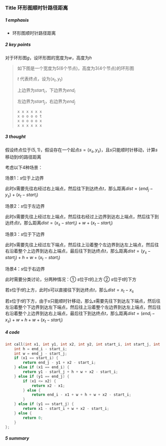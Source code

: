 ### Title 环形图顺时针路径距离

##### 1 emphasis

- 环形图顺时针路径距离



##### 2 key points

对于环形图$g$，设环形图的宽度为$w$，高度为$h$

> 如下图是一个宽度为5(6个节点)，高度为3(4个节点)的环形图
>
> $t$ 代表终点，设为$(x_t, y_t)$
>
> 上边界为$start_i$，下边界为$end_i$
>
> 左边界为$start_j$，右边界为$end_j$
>
> ```cpp
> x x x x x x
> x o o o o t
> x o o o o x
> x x x x x x
> ```

 

##### 3 thought

假设终点位于$(5,1)$，假设存在一个起点$s = (x_s,y_s)$，且$s$只能顺时针移动，计算$s$移动到$t$的路径距离

考虑以下4种场景：

场景1：$s$位于上边界

此时$s$需要先往右经过右上端点，然后往下到达终点$t$，那么距离$dist = (end_j - y_s) + (x_t - start_i)$



场景2：$s$位于左边界

此时$s$需要先往上经过左上端点，然后往右经过上边界到达右上端点，然后往下到达终点$t$，那么距离$dist = (x_s - start_i) + w + (x_t - start_i)$



场景3：$s$位于下边界

此时$s$需要先往上经过左下端点，然后往上沿着整个左边界到达左上端点，然后往右沿着整个上边界到达右上端点，最后往下到达终点$t$，那么距离$dist = (y_s - start_j) + h + w + (x_t - start_i)$



场景4：$s$位于右边界

此时需要分类讨论，分两种情况：① $s$位于$t$的上方 ② $s$位于$t$的下方

若$s$位于$t$的上方，此时$s$可以直接往下到达终点$t$，那么$dist=x_t-x_s$

若$s$位于$t$的下方，由于$s$只能顺时针移动，那么$s$需要先往下到达左下端点，然后往左沿着整个下边界到达左下端点，然后往上沿着整个左边界到达左上端点，然后往右沿着整个上边界到达右上端点，最后往下到达终点$t$，那么距离$dist=(end_i - x_s) + w + h + w + (x_t - start_i)$



##### 4 code

```cpp
int call(int x1, int y1, int x2, int y2, int start_i, int start_j, int end_i, int end_j) {
    int h = end_i - start_i;
    int w = end_j - start_j;
    if (x1 == start_i) {
        return end_j - y1 + x2 - start_i;
    } else if (x1 == end_i) {
        return y1 - start_j + h + w + x2 - start_i;
    } else if (y1 == end_j) {
        if (x1 <= x2) {
            return x2 - x1;
        } else {
            return end_i - x1 + w + h + w + x2 - start_i;
        }
    } else if (y1 == start_j) {
        return x1 - start_i + w + x2 - start_i;
    } else {
        return 0;
    }
};
```





##### 5 summary

